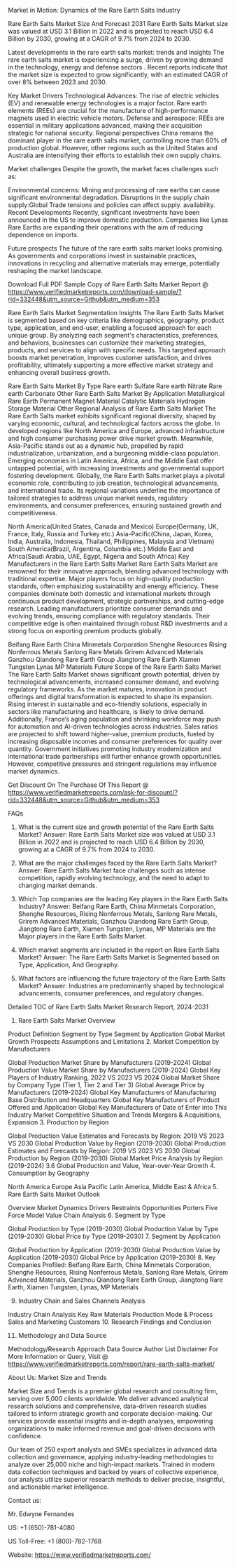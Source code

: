 Market in Motion: Dynamics of the Rare Earth Salts Industry


Rare Earth Salts Market Size And Forecast 2031
Rare Earth Salts Market size was valued at USD 3.1 Billion in 2022 and is projected to reach USD 6.4 Billion by 2030, growing at a CAGR of 9.7% from 2024 to 2030.

Latest developments in the rare earth salts market: trends and insights
The rare earth salts market is experiencing a surge, driven by growing demand in the technology, energy and defense sectors . Recent reports indicate that the market size is expected to grow significantly, with an estimated CAGR of over 8% between 2023 and 2030.

Key Market Drivers
Technological Advances: The rise of electric vehicles (EV) and renewable energy technologies is a major factor. Rare earth elements (REEs) are crucial for the manufacture of high-performance magnets used in electric vehicle motors.
Defense and aerospace: REEs are essential in military applications advanced, making their acquisition strategic for national security.
Regional perspectives
China remains the dominant player in the rare earth salts market, controlling more than 60% of production global. However, other regions such as the United States and Australia are intensifying their efforts to establish their own supply chains.

Market challenges
Despite the growth, the market faces challenges such as:

Environmental concerns: Mining and processing of rare earths can cause significant environmental degradation.
Disruptions in the supply chain supply:Global Trade tensions and policies can affect supply. availability.
Recent Developments
Recently, significant investments have been announced in the US to improve domestic production. Companies like Lynas Rare Earths are expanding their operations with the aim of reducing dependence on imports.

Future prospects
The future of the rare earth salts market looks promising. As governments and corporations invest in sustainable practices, innovations in recycling and alternative materials may emerge, potentially reshaping the market landscape.

Download Full PDF Sample Copy of Rare Earth Salts Market Report @ https://www.verifiedmarketreports.com/download-sample/?rid=332448&utm_source=Github&utm_medium=353

Rare Earth Salts Market Segmentation Insights
The Rare Earth Salts Market is segmented based on key criteria like demographics, geography, product type, application, and end-user, enabling a focused approach for each unique group. By analyzing each segment's characteristics, preferences, and behaviors, businesses can customize their marketing strategies, products, and services to align with specific needs. This targeted approach boosts market penetration, improves customer satisfaction, and drives profitability, ultimately supporting a more effective market strategy and enhancing overall business growth.

Rare Earth Salts Market By Type
Rare earth Sulfate
Rare earth Nitrate
Rare earth Carbonate
Other
Rare Earth Salts Market By Application
Metallurgical
Rare Earth Permanent Magnet Material
Catalytic Materials
Hydrogen Storage Material
Other
Regional Analysis of Rare Earth Salts Market
The Rare Earth Salts market exhibits significant regional diversity, shaped by varying economic, cultural, and technological factors across the globe. In developed regions like North America and Europe, advanced infrastructure and high consumer purchasing power drive market growth. Meanwhile, Asia-Pacific stands out as a dynamic hub, propelled by rapid industrialization, urbanization, and a burgeoning middle-class population. Emerging economies in Latin America, Africa, and the Middle East offer untapped potential, with increasing investments and governmental support fostering development. Globally, the Rare Earth Salts market plays a pivotal economic role, contributing to job creation, technological advancements, and international trade. Its regional variations underline the importance of tailored strategies to address unique market needs, regulatory environments, and consumer preferences, ensuring sustained growth and competitiveness.

North America(United States, Canada and Mexico)
Europe(Germany, UK, France, Italy, Russia and Turkey etc.)
Asia-Pacific(China, Japan, Korea, India, Australia, Indonesia, Thailand, Philippines, Malaysia and Vietnam)
South America(Brazil, Argentina, Columbia etc.)
Middle East and Africa(Saudi Arabia, UAE, Egypt, Nigeria and South Africa)
Key Manufacturers in the Rare Earth Salts Market
Rare Earth Salts Market are renowned for their innovative approach, blending advanced technology with traditional expertise. Major players focus on high-quality production standards, often emphasizing sustainability and energy efficiency. These companies dominate both domestic and international markets through continuous product development, strategic partnerships, and cutting-edge research. Leading manufacturers prioritize consumer demands and evolving trends, ensuring compliance with regulatory standards. Their competitive edge is often maintained through robust R&D investments and a strong focus on exporting premium products globally.

Beifang Rare Earth
China Minmetals Corporation
Shenghe Resources
Rising Nonferrous Metals
Sanlong Rare Metals
Grirem Advanced Materials
Ganzhou Qiandong Rare Earth Group
Jiangtong Rare Earth
Xiamen Tungsten
Lynas
MP Materials
Future Scope of the Rare Earth Salts Market
The Rare Earth Salts Market shows significant growth potential, driven by technological advancements, increased consumer demand, and evolving regulatory frameworks. As the market matures, innovation in product offerings and digital transformation is expected to shape its expansion. Rising interest in sustainable and eco-friendly solutions, especially in sectors like manufacturing and healthcare, is likely to drive demand. Additionally, France’s aging population and shrinking workforce may push for automation and AI-driven technologies across industries. Sales ratios are projected to shift toward higher-value, premium products, fueled by increasing disposable incomes and consumer preferences for quality over quantity. Government initiatives promoting industry modernization and international trade partnerships will further enhance growth opportunities. However, competitive pressures and stringent regulations may influence market dynamics.

Get Discount On The Purchase Of This Report @ https://www.verifiedmarketreports.com/ask-for-discount/?rid=332448&utm_source=Github&utm_medium=353

FAQs
1. What is the current size and growth potential of the Rare Earth Salts Market?
Answer: Rare Earth Salts Market size was valued at USD 3.1 Billion in 2022 and is projected to reach USD 6.4 Billion by 2030, growing at a CAGR of 9.7% from 2024 to 2030.

2. What are the major challenges faced by the Rare Earth Salts Market?
Answer: Rare Earth Salts Market face challenges such as intense competition, rapidly evolving technology, and the need to adapt to changing market demands.

3. Which Top companies are the leading Key players in the Rare Earth Salts Industry?
Answer: Beifang Rare Earth, China Minmetals Corporation, Shenghe Resources, Rising Nonferrous Metals, Sanlong Rare Metals, Grirem Advanced Materials, Ganzhou Qiandong Rare Earth Group, Jiangtong Rare Earth, Xiamen Tungsten, Lynas, MP Materials are the Major players in the Rare Earth Salts Market.

4. Which market segments are included in the report on Rare Earth Salts Market?
Answer: The Rare Earth Salts Market is Segmented based on Type, Application, And Geography.

5. What factors are influencing the future trajectory of the Rare Earth Salts Market?
Answer: Industries are predominantly shaped by technological advancements, consumer preferences, and regulatory changes.

Detailed TOC of Rare Earth Salts Market Research Report, 2024-2031
1. Rare Earth Salts Market Overview

Product Definition
Segment by Type
Segment by Application
Global Market Growth Prospects
Assumptions and Limitations
2. Market Competition by Manufacturers

Global Production Market Share by Manufacturers (2019-2024)
Global Production Value Market Share by Manufacturers (2019-2024)
Global Key Players of Industry Ranking, 2022 VS 2023 VS 2024
Global Market Share by Company Type (Tier 1, Tier 2 and Tier 3)
Global Average Price by Manufacturers (2019-2024)
Global Key Manufacturers of Manufacturing Base Distribution and Headquarters
Global Key Manufacturers of Product Offered and Application
Global Key Manufacturers of Date of Enter into This Industry
Market Competitive Situation and Trends
Mergers & Acquisitions, Expansion
3. Production by Region

Global Production Value Estimates and Forecasts by Region: 2019 VS 2023 VS 2030
Global Production Value by Region (2019-2030)
Global Production Estimates and Forecasts by Region: 2019 VS 2023 VS 2030
Global Production by Region (2019-2030)
Global Market Price Analysis by Region (2019-2024) 3.6 Global Production and Value, Year-over-Year Growth
4. Consumption by Geography

North America
Europe
Asia Pacific
Latin America, Middle East & Africa
5. Rare Earth Salts Market Outlook

Overview
Market Dynamics
Drivers
Restraints
Opportunities
Porters Five Force Model
Value Chain Analysis 
6. Segment by Type

Global Production by Type (2019-2030)
Global Production Value by Type (2019-2030)
Global Price by Type (2019-2030)
7. Segment by Application

Global Production by Application (2019-2030)
Global Production Value by Application (2019-2030)
Global Price by Application (2019-2030)
8. Key Companies Profiled: Beifang Rare Earth, China Minmetals Corporation, Shenghe Resources, Rising Nonferrous Metals, Sanlong Rare Metals, Grirem Advanced Materials, Ganzhou Qiandong Rare Earth Group, Jiangtong Rare Earth, Xiamen Tungsten, Lynas, MP Materials

9. Industry Chain and Sales Channels Analysis

Industry Chain Analysis
Key Raw Materials
Production Mode & Process
Sales and Marketing
Customers
10. Research Findings and Conclusion

11. Methodology and Data Source

Methodology/Research Approach
Data Source
Author List
Disclaimer
For More Information or Query, Visit @ https://www.verifiedmarketreports.com/report/rare-earth-salts-market/

About Us: Market Size and Trends

Market Size and Trends is a premier global research and consulting firm, serving over 5,000 clients worldwide. We deliver advanced analytical research solutions and comprehensive, data-driven research studies tailored to inform strategic growth and corporate decision-making. Our services provide essential insights and in-depth analyses, empowering organizations to make informed revenue and goal-driven decisions with confidence.

Our team of 250 expert analysts and SMEs specializes in advanced data collection and governance, applying industry-leading methodologies to analyze over 25,000 niche and high-impact markets. Trained in modern data collection techniques and backed by years of collective experience, our analysts utilize superior research methods to deliver precise, insightful, and actionable market intelligence.

Contact us:

Mr. Edwyne Fernandes

US: +1 (650)-781-4080

US Toll-Free: +1 (800)-782-1768

Website: https://www.verifiedmarketreports.com/
